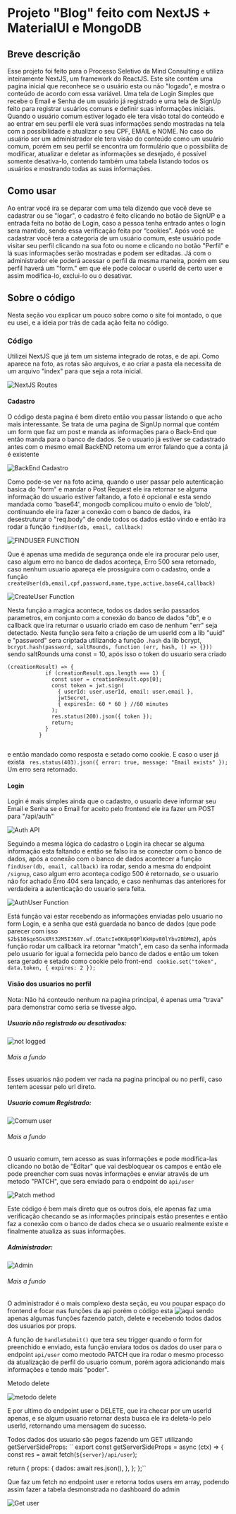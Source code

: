 # Projeto "Blog" feito com NextJS + MaterialUI e MongoDB

## Breve descrição

Esse projeto foi feito para o Processo Seletivo da Mind Consulting e utiliza inteiramente NextJS, um framework do ReactJS.
Este site contém uma pagina inicial que reconhece se o usuário esta ou não "logado", e mostra o conteúdo de acordo com essa variável.
Uma tela de Login Simples que recebe o Email e Senha de um usuário já registrado e uma tela de SignUp feito para registrar usuários comuns e definir suas informações iniciais.
Quando o usuário comum estiver logado ele tera visão total do conteúdo e ao entrar em seu perfil ele verá suas informações sendo mostradas na tela com a possibilidade e atualizar o seu CPF, EMAIL e NOME.
No caso do usuário ser um administrador ele tera visão do conteúdo como um usuário comum, porém em seu perfil se encontra um formulário que o possibilita de modificar, atualizar e deletar as informações se desejado, é possível somente desativa-lo, contendo também uma tabela listando todos os usuários e mostrando todas as suas informações.

## Como usar

Ao entrar você ira se deparar com uma tela dizendo que você deve se cadastrar ou se "logar", o cadastro é feito clicando no botão de SignUP e a entrada feita no botão de Login, caso a pessoa tenha entrado antes o login sera mantido, sendo essa verificação feita por “cookies”.
Após você se cadastrar você tera a categoria de um usuário comum, este usuário pode visitar seu perfil clicando na sua foto ou nome e clicando no botão "Perfil" e lá suas informações serão mostradas e podem ser editadas.
Já com o administrador ele poderá acessar o perfil da mesma maneira, porém em seu perfil haverá um "form." em que ele pode colocar o userId de certo user e assim modifica-lo, exclui-lo ou o desativar.

## Sobre o código

Nesta seção vou explicar um pouco sobre como o site foi montado, o que eu usei, e a ideia por trás de cada ação feita no código.

### Código

Utilizei NextJS que já tem um sistema integrado de rotas, e de api.
Como aparece na foto, as rotas são arquivos, e ao criar a pasta ela necessita de um arquivo "index" para que seja a rota inicial. 

![NextJS Routes](https://user-images.githubusercontent.com/68618179/120930390-6e840400-c6c3-11eb-86c6-e19741801cfe.png)

#### Cadastro

O código desta pagina é bem direto então vou passar listando o que acho mais interessante.
Se trata de uma pagina de SignUp normal que contém um form que faz um post e manda as informações para o Back-End que então manda para o banco de dados.
Se o usuario já estiver se cadastrado antes com o mesmo email BackEND retorna um error falando que a conta já é existente

![BackEnd Cadastro](https://user-images.githubusercontent.com/68618179/120931034-36ca8b80-c6c6-11eb-83c4-82971719b1ba.png)

Como pode-se ver na foto acima, quando o user passar pelo autenticação basica do "form" e mandar o Post Request ele ira retornar se alguma informação do usuario estiver faltando, a foto é opcional e esta sendo mandada como 'base64', mongodb complicou muito o envio de 'blob', continuando ele ira fazer a conexão com o banco de dados, ira desestruturar o "req.body" de onde todos os dados estão vindo e então ira rodar a função ```findUser(db, email, callback)```

![FINDUSER FUNCTION](https://user-images.githubusercontent.com/68618179/120931379-a2612880-c6c7-11eb-9df6-c046653b6400.png)

Que é apenas uma medida de segurança onde ele ira procurar pelo user, caso algum erro no banco de dados aconteça, Erro 500 sera retornado, caso nenhum usuario apareça
ele prossiguira com o cadastro, onde a função ```createUser(db,email,cpf,password,name,type,active,base64,callback)```

![CreateUser Function](https://user-images.githubusercontent.com/68618179/120931541-5f538500-c6c8-11eb-8656-9e30b22ec059.png)

Nesta função a magica acontece, todos os dados serão passados parametros, em conjunto com a conexão do banco de dados "db", e o callback que ira returnar o usuario criado em caso de nenhum "err" seja detectado.
Nesta função sera feito a criação de um userId com a lib "uuid" e "password" sera criptada utilizando a função ```.hash``` da lib bcrypt, ```bcrypt.hash(password, saltRounds, function (err, hash, () => {}))``` sendo saltRounds uma const = 10, após isso o token do usuario sera criado
```
(creationResult) => {
            if (creationResult.ops.length === 1) {
              const user = creationResult.ops[0];
              const token = jwt.sign(
                { userId: user.userId, email: user.email },
                jwtSecret,
                { expiresIn: 60 * 60 } //60 minutes
              );
              res.status(200).json({ token });
              return;
            }
          }
          
```
e então mandado como resposta e setado como cookie.
E caso o user já exista 
``` res.status(403).json({ error: true, message: "Email exists" });```
Um erro sera retornado.

#### Login

Login é mais simples ainda que o cadastro, o usuario deve informar seu Email e Senha se o Email for aceito pelo frontend ele ira fazer um POST para "/api/auth"

![Auth API](https://user-images.githubusercontent.com/68618179/120932028-890dab80-c6ca-11eb-84c1-e62940ef1892.png)

Seguindo a mesma lógica do cadastro o Login ira checar se alguma informação esta faltando e então se falso ira se conectar com o banco de dados, após a conexão com o banco de dados acontecer a função ``findUser(db, email, callback)`` ira rodar, sendo a mesma do endpoint ``/signup``, caso algum erro aconteça codigo 500 é retornado, se o usuario não for achado Erro 404 sera lançado, e caso nenhumas das anteriores for verdadeira a autenticação do usuario sera feita.

![AuthUser Function](https://user-images.githubusercontent.com/68618179/120932311-a55e1800-c6cb-11eb-9658-43828e0386ba.png)

Está função vai estar recebendo as informações enviadas pelo usuario no form Login, e a senha que está guardada no banco de dados (que pode parecer com isso ```$2b$10$qo5GsXRt32M5I368Y.wf.O5atcIe0K8p6QPlKkHpv80lYbv2BbMm2```), após função rodar um callback ira retornar "match", em caso da senha informada pelo usuario for igual a fornecida pelo banco de dados e então um token sera gerado e setado como cookie pelo front-end ``` cookie.set("token", data.token, { expires: 2 });```

#### Visão dos usuarios no perfil

Nota: Não há conteudo nenhum na pagina principal, é apenas uma "trava" para demonstrar como seria se tivesse algo.

##### Usuario não registrado ou desativados: 

![not logged](https://user-images.githubusercontent.com/68618179/120932670-19e58680-c6cd-11eb-9160-c0823d4048ce.png)

###### Mais a fundo

Esses usuarios não podem ver nada na pagina principal ou no perfil, caso tentem acessar pelo url direto.

##### Usuario comum Registrado: 

![Comum user](https://user-images.githubusercontent.com/68618179/120932753-721c8880-c6cd-11eb-8edc-34fed554432f.png)

###### Mais a fundo

O usuario comum, tem acesso as suas informações e pode modifica-las clicando no botão de "Editar" que vai desbloquear os campos e então ele pode preencher com suas novas informações e enviar através de um metodo "PATCH", que sera enviado para o endpoint do ```api/user```

![Patch method](https://user-images.githubusercontent.com/68618179/120933131-0c310080-c6cf-11eb-8266-0d203e666284.png)

Este código é bem mais direto que os outros dois, ele apenas faz uma verificação checando se as informações principais estão presentes e então faz a conexão com o banco de dados checa se o usuario realmente existe e finalmente atualiza as suas informações.


##### Administrador: 

![Admin](https://user-images.githubusercontent.com/68618179/120932791-9b3d1900-c6cd-11eb-96b6-c5d9b5e392a8.png)

###### Mais a fundo

O administrador é o mais complexo desta seção, eu vou poupar espaço do frontend e focar nas funções da api porém o código esta ![aqui](https://github.com/zhyph/blog-fullstack/blob/main/src/components/AdminProfile.jsx) sendo apenas algumas funções fazendo patch, delete e recebendo todos dados dos usuarios por props.

A função de ```handleSubmit()``` que tera seu trigger quando o form for preenchido e enviado, esta função enviara todos os dados do user para o endpoint ``api/user`` como meotodo PATCH que ira rodar o mesmo processo da atualização de perfil do usuario comum, porém agora adicionando mais informações e tendo mais "poder".

Metodo delete

![metodo delete](https://user-images.githubusercontent.com/68618179/120933855-6da69e80-c6d2-11eb-8ded-6178ae5fbc5d.png)

E por ultimo do endpoint user o DELETE, que ira checar por um userId apenas, e se algum usuario retornar desta busca ele ira deleta-lo pelo userId, retornando uma mensagem de sucesso.

Todos dados dos usuario são pegos fazendo um GET utilizando getServerSideProps:
``
export const getServerSideProps = async (ctx) => {
  const res = await fetch(`${server}/api/user`);

  return {
    props: {
      dados: await res.json(),
    },
  };
};`` 

Que faz um fetch no endpoint user e retorna todos users em array, podendo assim fazer a tabela desmonstrada no dashboard do admin

![Get user](https://user-images.githubusercontent.com/68618179/120934090-51efc800-c6d3-11eb-8f89-b79e6195f004.png)
